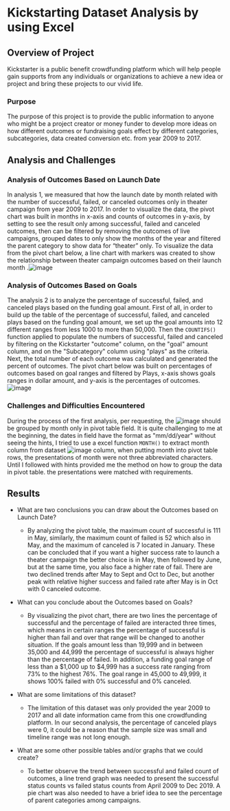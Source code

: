 # Kickstarting Dataset Analysis by using Excel
## Overview of Project
Kickstarter is a public benefit crowdfunding platform which will help people gain supports from any individuals or organizations to achieve a new idea or project and bring these projects to our vivid life.
### Purpose
The purpose of this project is to provide the public information to anyone who might be a project creator or money funder to develop more ideas on how different outcomes or fundraising goals effect by different categories, subcategories, data created conversion etc. from year 2009 to 2017.
## Analysis and Challenges
### Analysis of Outcomes Based on Launch Date
In analysis 1, we measured that how the launch date by month related with the number of successful, failed, or canceled outcomes only in theater campaign from year 2009 to 2017. In order to visualize the data, the pivot chart was built in months in x-axis and counts of outcomes in y-axis, by setting to see the result only among successful, failed and canceled outcomes, then can be filtered by removing the outcomes of live campaigns, grouped dates to only show the months of the year and filtered the parent category to show data for “theater” only. To visualize the data from the pivot chart below, a line chart with markers was created to show the relationship between theater campaign outcomes based on their launch month
.![image](https://user-images.githubusercontent.com/103073631/163684803-45115a77-cb0b-484c-8d46-56df885c8a3c.png)

### Analysis of Outcomes Based on Goals
The analysis 2 is to analyze the percentage of successful, failed, and canceled plays based on the funding goal amount. First of all, in order to build up the table of the percentage of successful, failed, and canceled plays based on the funding goal amount, we set up the goal amounts into 12 different ranges from less 1000 to more than 50,000. Then the ```COUNTIFS()``` function applied to populate the numbers of successful, failed and canceled by filtering on the Kickstarter "outcome" column, on the "goal" amount column, and on the "Subcategory" column using "plays" as the criteria. Next, the total number of each outcome was calculated and generated the percent of outcomes. The pivot chart below was built on percentages of outcomes based on goal ranges and filtered by Plays, x-axis shows goals ranges in dollar amount, and y-axis is the percentages of outcomes.  
![image](https://user-images.githubusercontent.com/103073631/163685362-41312f0f-7c8b-4279-9bbd-41ca474288f8.png)

### Challenges and Difficulties Encountered
During the process of the first analysis, per requesting, the ![image](https://user-images.githubusercontent.com/103073631/163683879-3338747e-28d8-416d-8190-1a868249a1b4.png) should be grouped by month only in pivot table field. It is quite challenging to me at the beginning, the dates in field have the format as "mm/dd/year" without seeing the hints, I tried to use a excel function ```MONTH()``` to extract month column from dataset ![image](https://user-images.githubusercontent.com/103073631/163683879-3338747e-28d8-416d-8190-1a868249a1b4.png) column, when putting month into pivot table rows, the presentations of month were not three abbreviated characters. Until I followed with hints provided me the method on how to group the data in pivot table. the presentations were matched with requirements.
## Results

- What are two conclusions you can draw about the Outcomes based on Launch Date?
  - By analyzing the pivot table, the maximum count of successful is 111 in May, similarly, the maximum count of failed is 52 which also in May, and the maximum of canceled is 7 located in January. These can be concluded that if you want a higher success rate to launch a theater campaign the better choice is in May, then followed by June, but at the same time, you also face a higher rate of fail. There are two declined trends after May to Sept and Oct to Dec, but another peak with relative higher success and failed rate after May is in Oct with 0 canceled outcome.

- What can you conclude about the Outcomes based on Goals?
  - By visualizing the pivot chart, there are two lines the percentage of successful and the percentage of failed are interacted three times, which means in certain ranges the percentage of successful is higher than fail and over that range will be changed to another situation. If the goals amount less than 19,999 and in between 35,000 and 44,999 the percentage of successful is always higher than the percentage of failed. In addition, a funding goal range of less than a $1,000 up to $4,999 has a success rate ranging from 73% to the highest 76%. The goal range in 45,000 to 49,999, it shows 100% failed with 0% successful and 0% canceled.
 
- What are some limitations of this dataset?
  - The limitation of this dataset was only provided the year 2009 to 2017 and all date information came from this one crowdfunding platform. In our second analysis, the percentage of canceled plays were 0, it could be a reason that the sample size was small and timeline range was not long enough.

- What are some other possible tables and/or graphs that we could create?
  - To better observe the trend between successful and failed count of outcomes, a line trend graph was needed to present the successful status counts vs failed status counts from April 2009 to Dec 2019. A pie chart was also needed to have a brief idea to see the percentage of parent categories among campaigns.
